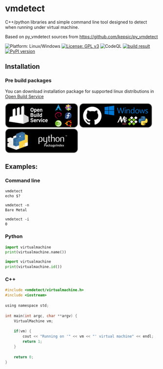 # vmdetect

C++/python libraries and simple command line tool designed to detect when running under virtual machine.

Based on py_vmdetect sources from https://github.com/kepsic/py_vmdetect

![Platform: Linux/Windows](https://img.shields.io/badge/Platform-Linux/Windows-blue.svg)
[![License: GPL v3](https://img.shields.io/badge/License-GPL%20v3-blue.svg)](https://www.gnu.org/licenses/gpl-3.0)
![CodeQL](https://github.com/PerryWerneck/vmdetect/workflows/CodeQL/badge.svg?branch=master)
[![build result](https://build.opensuse.org/projects/home:PerryWerneck:udjat/packages/vmdetect/badge.svg?type=percent)](https://build.opensuse.org/package/show/home:PerryWerneck:udjat/vmdetect)
[![PyPI version](https://badge.fury.io/py/virtualmachine.svg)](https://badge.fury.io/py/virtualmachine)

## Installation

### Pre build packages

You can download installation package for supported linux distributions in [Open Build Service](https://software.opensuse.org/download.html?project=home%3APerryWerneck%3Audjat&package=vmdetect)

[<img src="https://raw.githubusercontent.com/PerryWerneck/pw3270/develop/branding/obs-badge-en.svg" alt="Download from open build service" height="80px">](https://software.opensuse.org/download.html?project=home%3APerryWerneck%3Audjat&package=vmdetect)
[<img src="https://github.com/PerryWerneck/PerryWerneck/blob/master/badges/msys-msvc-python-badge.svg" alt="Download from githut" height="80px">](https://github.com/PerryWerneck/vmdetect/releases)
[<img src="https://raw.githubusercontent.com/PerryWerneck/PerryWerneck/master/badges/pypi-badge.svg" alt="Download from pypi" height="80px">](https://pypi.org/project/virtualmachine)


## Examples:

### Command line

```shell
vmdetect
echo $?
```

```shell
vmdetect -n
Bare Metal
```

```shell
vmdetect -i
0
```

### Python

```python
import virtualmachine
print(virtualmachine.name())
```

```python
import virtualmachine
print(virtualmachine.id())
```

### C++

```C
#include <vmdetect/virtualmachine.h>
#include <iostream>

using namespace std;

int main(int argc, char **argv) {
	VirtualMachine vm;

	if(vm) {
		cout << "Running on '" << vm << "' virtual machine" << endl;
		return 1;
	}

	return 0;
}
```


